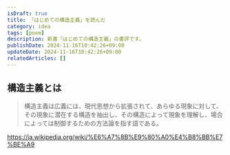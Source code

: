```yaml
---
isDraft: true
title: 「はじめての構造主義」を読んだ
category: idea
tags: [poem]
description: 新書「はじめての構造主義」の書評です。
publishDate: 2024-11-16T10:42:26+09:00
updateDate: 2024-11-16T10:42:26+09:00
relatedArticles: []
---
```


## 構造主義とは

> 構造主義は広義には、現代思想から拡張されて、あらゆる現象に対して、その現象に潜在する構造を抽出し、その構造によって現象を理解し、場合によっては制御するための方法論を指す語である。

https://ja.wikipedia.org/wiki/%E6%A7%8B%E9%80%A0%E4%B8%BB%E7%BE%A9
